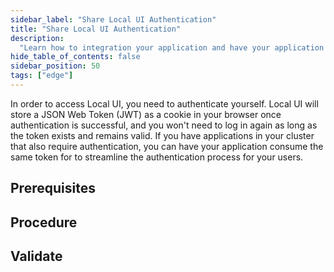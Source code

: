 ```yaml
---
sidebar_label: "Share Local UI Authentication"
title: "Share Local UI Authentication"
description:
  "Learn how to integration your application and have your application share Local UI's authentication token."
hide_table_of_contents: false
sidebar_position: 50
tags: ["edge"]
---
```


In order to access Local UI, you need to authenticate yourself. Local UI will store a JSON Web Token (JWT) as a cookie
in your browser once authentication is successful, and you won't need to log in again as long as the token exists and
remains valid. If you have applications in your cluster that also require authentication, you can have your application
consume the same token for to streamline the authentication process for your users.

## Prerequisites

## Procedure

## Validate

